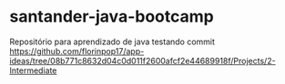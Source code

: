 # santander-java-bootcamp
Repositório para aprendizado de java
testando commit
https://github.com/florinpop17/app-ideas/tree/08b771c8632d04c0d011f2600afcf2e44689918f/Projects/2-Intermediate
